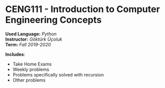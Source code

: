 # CENG111 - Introduction to Computer Engineering Concepts

**Used Language:** *Python*<br>
**Instructor:** *Göktürk Üçoluk*<br>
**Term:** *Fall 2019-2020*<br>

**Includes**:
* Take Home Exams
* Weekly problems
* Problems specifically solved with recursion
* Other problems
